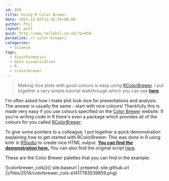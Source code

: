 ```yaml
---
id: 850
title: Using R Color Brewer
date: 2014-12-05T12:45:56+00:00
author: Phil
layout: post
guid: http://www.tallphil.co.uk/?p=850
permalink: /r-color-brewer/
categories:
  - Science
tags:
  - bioinformatics
  - data visualization
  - R
  - rcolorbrewer
---
```

> Making nice plots with good colours is easy using [RColorBrewer](http://cran.r-project.org/web/packages/RColorBrewer/index.html). I put together a very simple tutorial walkthrough which you can see <span style="text-decoration: underline;"><strong>[here](https://cdn.rawgit.com/ewels/90c0fcc676bded22cd45/raw/5a72436417b4f924aaa55c0b162ff1816918918a/rcolorbrewer_example.html)</strong></span>.



I'm often asked how I make plot look nice for presentations and analysis. The answer is usually the same - start with nice colours! Thankfully this is made very easy if you use colours specified on the [Color Brewer](http://colorbrewer2.org/) website. If you're writing code in R there's even a package which provides all of the colours for you called [RColorBrewer](http://cran.r-project.org/web/packages/RColorBrewer/index.html).

To give some pointers to a colleague, I put together a quick demonstration explaining how to get started with RColorBrewer. This was done in R using knitr in [RStudio](http://www.rstudio.com/) to create nice HTML output. <span style="text-decoration: underline;"><strong>You can find the demonstration [here](https://cdn.rawgit.com/ewels/90c0fcc676bded22cd45/raw/5a72436417b4f924aaa55c0b162ff1816918918a/rcolorbrewer_example.html).</strong></span> You can also find the original script [here](https://gist.github.com/ewels/90c0fcc676bded22cd45#file-rcolorbrewer_example-r).

These are the Color Brewer palettes that you can find in the example:

![colorbrewer_cols]({{ site.baseurl | prepend: site.github.url }}/files/2014/colorbrewer_cols-e1417783539859.png)